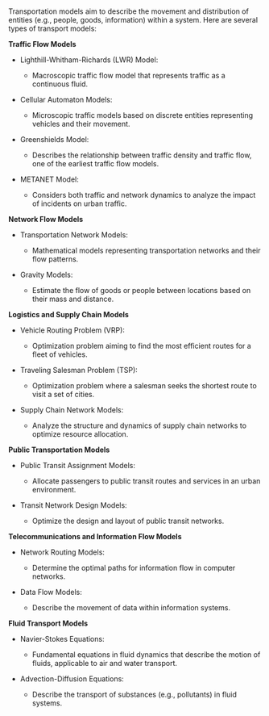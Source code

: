 # 

Transportation models aim to describe the movement and distribution of entities (e.g., people, goods, information) within a system. Here are several types of transport models:

**Traffic Flow Models**

- Lighthill-Whitham-Richards (LWR) Model:
    * Macroscopic traffic flow model that represents traffic as a continuous fluid.

- Cellular Automaton Models:
    * Microscopic traffic models based on discrete entities representing vehicles and their movement.

- Greenshields Model:
    * Describes the relationship between traffic density and traffic flow, one of the earliest traffic flow models.

- METANET Model:
    * Considers both traffic and network dynamics to analyze the impact of incidents on urban traffic.

 **Network Flow Models**

- Transportation Network Models:
    * Mathematical models representing transportation networks and their flow patterns.

- Gravity Models:
    * Estimate the flow of goods or people between locations based on their mass and distance.

**Logistics and Supply Chain Models**

- Vehicle Routing Problem (VRP):
    * Optimization problem aiming to find the most efficient routes for a fleet of vehicles.

- Traveling Salesman Problem (TSP):
    * Optimization problem where a salesman seeks the shortest route to visit a set of cities.

- Supply Chain Network Models:
    * Analyze the structure and dynamics of supply chain networks to optimize resource allocation.

**Public Transportation Models**

- Public Transit Assignment Models:
    * Allocate passengers to public transit routes and services in an urban environment.

- Transit Network Design Models:
    * Optimize the design and layout of public transit networks.

**Telecommunications and Information Flow Models**

- Network Routing Models:
    * Determine the optimal paths for information flow in computer networks.

- Data Flow Models:
    * Describe the movement of data within information systems.

**Fluid Transport Models**

- Navier-Stokes Equations:
    * Fundamental equations in fluid dynamics that describe the motion of fluids, applicable to air and water transport.

- Advection-Diffusion Equations:
    * Describe the transport of substances (e.g., pollutants) in fluid systems.
